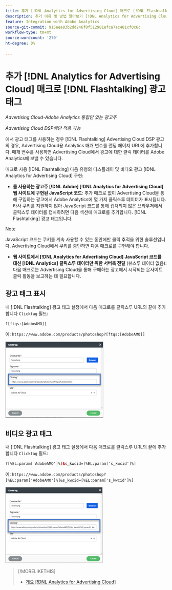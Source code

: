 ```yaml
---
title: 추가 [!DNL Analytics for Advertising Cloud] 매크로 [!DNL Flashtalking] 광고 태그
description: 추가 이유 및 방법 알아보기 [!DNL Analytics for Advertising Cloud] 매크로 [!DNL Flashtalking] 광고 태그
feature: Integration with Adobe Analytics
source-git-commit: 915eea83b2dd246f0f512981efca7ac481cf0c6c
workflow-type: tm+mt
source-wordcount: '270'
ht-degree: 0%

---
```


# 추가 [!DNL Analytics for Advertising Cloud] 매크로 [!DNL Flashtalking] 광고 태그

*Advertising Cloud-Adobe Analytics 통합만 있는 광고주*

*Advertising Cloud DSP에만 적용 가능*

에서 광고 태그를 사용하는 경우 [!DNL Flashtalking] Advertising Cloud DSP 광고의 경우, Advertising Cloud용 Analytics 매개 변수를 랜딩 페이지 URL에 추가합니다. 매개 변수를 사용하면 Advertising Cloud에서 광고에 대한 클릭 데이터를 Adobe Analytics에 보낼 수 있습니다.

매크로 사용 [!DNL Flashtalking] 다음 유형의 디스플레이 및 비디오 광고 [!DNL Analytics for Advertising Cloud] 구현:

* **를 사용하는 광고주 [!DNL Adobe] [!DNL Analytics for Advertising Cloud] 웹 사이트에 구현된 JavaScript 코드**: 추가 매크로 없이 Advertising Cloud을 통해 구입하는 광고에서 Adobe Analytics에 몇 가지 클릭스루 데이터가 표시됩니다. 타사 쿠키를 지원하지 않아 JavaScript 코드를 통해 캡처되지 않은 브라우저에서 클릭스루 데이터를 캡처하려면 다음 섹션에 매크로를 추가합니다. [!DNL Flashtalking] 광고 태그입니다.

>[!NOTE]
>
>JavaScript 코드는 쿠키를 계속 사용할 수 있는 동안에만 클릭 추적을 위한 솔루션입니다. Advertising Cloud에서 쿠키를 중단하면 다음 매크로를 구현해야 합니다.

* **웹 사이트에서 [!DNL Analytics for Advertising Cloud] JavaScript 코드를 대신 [!DNL Analytics] 클릭스루 데이터만 위한 서버측 전달** (뷰스루 데이터 없음): 다음 매크로는 Advertising Cloud을 통해 구매하는 광고에서 시작되는 온사이트 클릭 활동을 보고하는 데 필요합니다.

## 광고 태그 표시

내 [!DNL Flashtalking] 광고 태그 설정에서 다음 매크로를 클릭스루 URL의 끝에 추가합니다 `Clicktag` 필드:

```html
?[ftqs:[AdobeAMO]]
```

예:  `https://www.adobe.com/products/photoshop?[ftqs:[AdobeAMO]]`

![예 [!DNL Flashtalking] 광고 태그 설정](/help/integrations/assets/macro-flashtalking-display-ad.png)

## 비디오 광고 태그

내 [!DNL Flashtalking] 광고 태그 설정에서 다음 매크로를 클릭스루 URL의 끝에 추가합니다 `Clicktag` 필드:

```html
?[%EL:param['AdobeAMO']%]&s_kwcid=[%EL:param['s_kwcid']%]
```

예:  `https://www.adobe.com/products/photoshop?[%EL:param['AdobeAMO']%]&s_kwcid=[%EL:param['s_kwcid']%]`

![예 [!DNL Flashtalking] 광고 태그 설정](/help/integrations/assets/macro-flashtalking-video-ad.png)

>[!MORELIKETHIS]
>
>* [개요 [!DNL Analytics for Advertising Cloud]](overview.md)


<!-- >* [Append [!DNL Analytics for Advertising Cloud] Macros to [!DNL Google Campaign Manager 360] Ad Tags](macros-google-campaign-manager.md) -->
